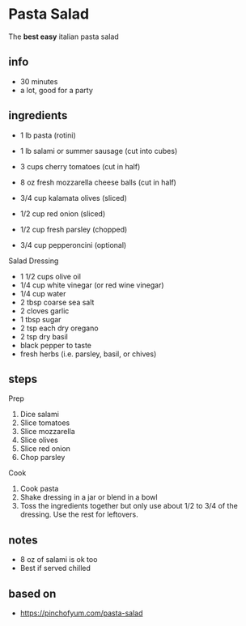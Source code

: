 # Pasta Salad

The **best easy** italian pasta salad

## info

* 30 minutes
* a lot, good for a party

## ingredients

* 1 lb pasta (rotini)

* 1 lb salami or summer sausage (cut into cubes)
* 3 cups cherry tomatoes (cut in half)
* 8 oz fresh mozzarella cheese balls (cut in half)
* 3/4 cup kalamata olives (sliced)
* 1/2 cup red onion (sliced)
* 1/2 cup fresh parsley (chopped)
* 3/4 cup pepperoncini (optional)

Salad Dressing

* 1 1/2 cups olive oil
* 1/4 cup white vinegar (or red wine vinegar)
* 1/4 cup water
* 2 tbsp coarse sea salt
* 2 cloves garlic
* 1 tbsp sugar
* 2 tsp each dry oregano
* 2 tsp dry basil
* black pepper to taste
* fresh herbs (i.e. parsley, basil, or chives)

## steps

Prep

1. Dice salami
2. Slice tomatoes
3. Slice mozzarella
4. Slice olives
5. Slice red onion
6. Chop parsley

Cook

1. Cook pasta
2. Shake dressing in a jar or blend in a bowl
3. Toss the ingredients together but only use about 1/2 to 3/4 of the dressing. Use the rest for leftovers.

## notes

* 8 oz of salami is ok too
* Best if served chilled

## based on

* https://pinchofyum.com/pasta-salad
